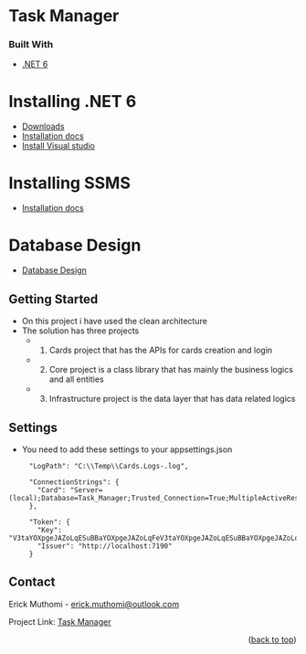 # Task Manager

### Built With

* [.NET 6](https://dotnet.microsoft.com/en-us/download/dotnet/6.0)

# Installing .NET 6

- [Downloads](https://dotnet.microsoft.com/download/dotnet/6.0)
- [Installation docs](https://docs.microsoft.com/dotnet/core/install/)
- [Install Visual studio](https://docs.microsoft.com/en-us/visualstudio/install/install-visual-studio?view=vs-2022)

# Installing SSMS
- [Installation docs](https://learn.microsoft.com/en-us/sql/ssms/download-sql-server-management-studio-ssms?view=sql-server-ver16)

# Database Design

- [Database Design](https://dbdiagram.io/d/Task-Manager-65ce5722ac844320ae3e0ca2)


## Getting Started

- On this project i have used the clean architecture
- The solution has three projects
  - 1. Cards project that has the APIs for cards creation and login 
  - 2. Core project is a class library that has mainly the business logics and all entities
  - 3. Infrastructure project is the data layer that has data related logics

## Settings

- You need to add these settings to your appsettings.json

```
	 "LogPath": "C:\\Temp\\Cards.Logs-.log",

	 "ConnectionStrings": {
	   "Card": "Server=(local);Database=Task_Manager;Trusted_Connection=True;MultipleActiveResultSets=true;TrustServerCertificate=True"
	 },

	 "Token": {
	   "Key": "V3taYOXpgeJAZoLqESuBBaYOXpgeJAZoLqFeV3taYOXpgeJAZoLqESuBBaYOXpgeJAZoLqFeoJESuBB2MKXagwoJESuBB2MKXagw",
	   "Issuer": "http://localhost:7190"
	 }
```

## Contact

Erick Muthomi - erick.muthomi@outlook.com

Project Link: [Task Manager](https://github.com/MuthomiEric/Task_Manager)

<p align="right">(<a href="#top">back to top</a>)</p>